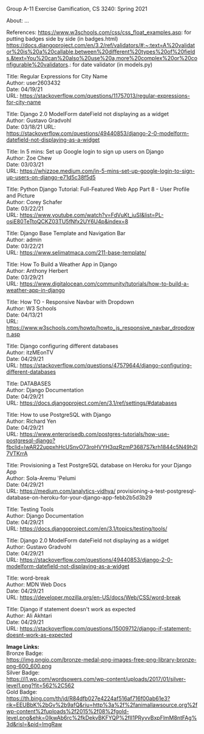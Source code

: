 Group A-11 Exercise Gamification, CS 3240: Spring 2021

About: 
...

References:
https://www.w3schools.com/css/css_float_examples.asp: for putting badges side by side (in badges.html)
https://docs.djangoproject.com/en/3.2/ref/validators/#:~:text=A%20validator%20is%20a%20callable,between%20different%20types%20of%20fields.&text=You%20can%20also%20use%20a,more%20complex%20or%20configurable%20validators.: for date validator (in models.py)


Title: Regular Expressions for City Name <br>
Author: user2603432 <br>
Date: 04/19/21 <br>
URL: https://stackoverflow.com/questions/11757013/regular-expressions-for-city-name <br>

Title: Django 2.0 ModelForm dateField not displaying as a widget <br>
Author: Gustavo Gradvohl <br>
Date: 03/18/21
URL: https://stackoverflow.com/questions/49440853/django-2-0-modelform-datefield-not-displaying-as-a-widget <br>

Title: In 5 mins: Set up Google login to sign up users on Django <br>
Author: Zoe Chew <br>
Date: 03/03/21 <br>
URL: https://whizzoe.medium.com/in-5-mins-set-up-google-login-to-sign-up-users-on-django-e71d5c38f5d5 <br>

Title: Python Django Tutorial: Full-Featured Web App Part 8 - User Profile and Picture <br>
Author: Corey Schafer <br>
Date: 03/22/21 <br>
URL: https://www.youtube.com/watch?v=FdVuKt_iuSI&list=PL-osiE80TeTtoQCKZ03TU5fNfx2UY6U4p&index=8 <br>

Title: Django Base Template and Navigation Bar <br>
Author: admin <br>
Date: 03/22/21 <br>
URL: https://www.selimatmaca.com/211-base-template/ <br>

Title: How To Build a Weather App in Django <br>
Author: Anthony Herbert <br>
Date: 03/29/21 <br>
URL: https://www.digitalocean.com/community/tutorials/how-to-build-a-weather-app-in-django <br>

Title: How TO - Responsive Navbar with Dropdown <br>
Author: W3 Schools <br>
Date: 04/13/21 <br>
URL: https://www.w3schools.com/howto/howto_js_responsive_navbar_dropdown.asp <br>

Title: Django configuring different databases <br>
Author: itzMEonTV <br>
Date: 04/29/21 <br>
URL: https://stackoverflow.com/questions/47579644/django-configuring-different-databases <br>

Title: DATABASES <br>
Author: Django Documentation <br>
Date: 04/29/21 <br>
URL: https://docs.djangoproject.com/en/3.1/ref/settings/#databases <br>

Title: How to use PostgreSQL with Django <br>
Author: Richard Yen <br>
Date: 04/29/21 <br>
URL: https://www.enterprisedb.com/postgres-tutorials/how-use-postgresql-django?fbclid=IwAR22uppxhHcUSnvO73roHVYH3qzRzmP3687S7krh1844c5N49h2l7VTKrrA <br>

Title: Provisioning a Test PostgreSQL database on Heroku for your Django App <br>
Author: Sola-Aremu 'Pelumi <br>
Date: 04/29/21 <br>
URL: https://medium.com/analytics-vidhya/ provisioning-a-test-postgresql-database-on-heroku-for-your-django-app-febb2b5d3b29 <br>

Title: Testing Tools <br>
Author: Django Documentation <br>
Date: 04/29/21 <br>
URL: https://docs.djangoproject.com/en/3.1/topics/testing/tools/ <br>

Title: Django 2.0 ModelForm dateField not displaying as a widget <br>
Author: Gustavo Gradvohl <br>
Date: 04/29/21 <br>
URL: https://stackoverflow.com/questions/49440853/django-2-0-modelform-datefield-not-displaying-as-a-widget <br>

Title: word-break <br>
Author: MDN Web Docs <br>
Date: 04/29/21 <br>
URL: https://developer.mozilla.org/en-US/docs/Web/CSS/word-break <br>

Title: Django if statement doesn't work as expected <br>
Author: Ali Akhtari <br>
Date: 04/29/21 <br>
URL: https://stackoverflow.com/questions/15009712/django-if-statement-doesnt-work-as-expected <br>

<b>Image Links:</b> <br>
Bronze Badge: <br>
https://img.pngio.com/bronze-medal-png-images-free-png-library-bronze-png-600_600.png <br>
Silver Badge: <br>
https://i1.wp.com/wordsowers.com/wp-content/uploads/2017/01/silver-level1.png?fit=562%2C562 <br>
Gold Badge: <br>
https://th.bing.com/th/id/R84dfb027e4224af516af716f00ab61e3?rik=EEUBbK%2bGv%2b9afQ&riu=http%3a%2f%2fanimallawsource.org%2fwp-content%2fuploads%2f2015%2f08%2fgold-level.png&ehk=0IkwAb6rc%2fkDekvBKFYQP%2flI1PRyvvBxpFlmM8ntFAg%3d&risl=&pid=ImgRaw
